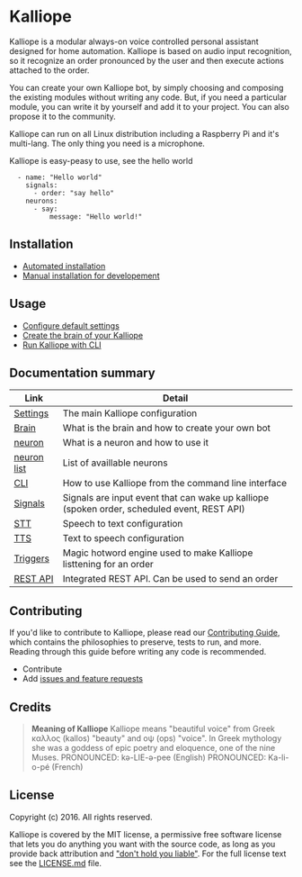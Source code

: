 # Kalliope

Kalliope is a modular always-on voice controlled personal assistant designed for home automation.
Kalliope is based on audio input recognition, so it recognize an order pronounced by the user and then execute actions attached to the order.

You can create your own Kalliope bot, by simply choosing and composing the existing modules without writing any code. But, if you need a particular module, you can
write it by yourself and add it to your project. You can also propose it to the community.

Kalliope can run on all Linux distribution including a Raspberry Pi and it's multi-lang. The only thing you need is a microphone.

Kalliope is easy-peasy to use, see the hello world
```
  - name: "Hello world"
    signals:
      - order: "say hello"
    neurons:      
      - say:
          message: "Hello world!"    
```

## Installation

- [Automated installation](Docs/automated_install.md)
- [Manual installation for developement](Docs/dev_env_install.md)

## Usage

- [Configure default settings](Docs/settings.md)
- [Create the brain of your Kalliope](Docs/brain.md)
- [Run Kalliope with CLI](Docs/kalliope_cli.md)

## Documentation summary

| Link                               | Detail                                                                                      |
|------------------------------------|---------------------------------------------------------------------------------------------|
| [Settings](Docs/settings.md)       | The main Kalliope configuration                                                             |
| [Brain](Docs/brain.md)             | What is the brain and how to create your own bot                                            |
| [neuron](Docs/neurons.md)          | What is a neuron and how to use it                                                          |
| [neuron list](Docs/neuron_list.md) | List of availlable neurons                                                                  |
| [CLI](Docs/kalliope_cli.md)        | How to use Kalliope from the command line interface                                         |
| [Signals](Docs/signals.md)         | Signals are input event that can wake up kalliope (spoken order, scheduled event, REST API) |
| [STT](Docs/stt.md)                 | Speech to text configuration                                                                |
| [TTS](Docs/tts.md)                 | Text to speech configuration                                                                |
| [Triggers](Docs/trigger.md)        | Magic hotword engine used to make Kalliope listtening for an order                          |
| [REST API](Docs/rest_api.md)       | Integrated REST API. Can be used to send an order                                           |

## Contributing

If you'd like to contribute to Kalliope, please read our [Contributing Guide](Docs/contributing.md), which contains the philosophies to preserve, tests to run, and more. 
Reading through this guide before writing any code is recommended.

- Contribute
- Add [issues and feature requests](../../issues)

## Credits

> **Meaning of Kalliope** Kalliope means "beautiful voice" from Greek καλλος (kallos) "beauty" and οψ (ops) "voice". 
In Greek mythology she was a goddess of epic poetry and eloquence, one of the nine Muses.
PRONOUNCED: kə-LIE-ə-pee (English) 
PRONOUNCED: Ka-li-o-pé (French)

## License

Copyright (c) 2016. All rights reserved.

Kalliope is covered by the MIT license, a permissive free software license that lets you do anything you want with the source code, 
as long as you provide back attribution and ["don't hold you liable"](http://choosealicense.com/). For the full license text see the [LICENSE.md](LICENSE.md) file.